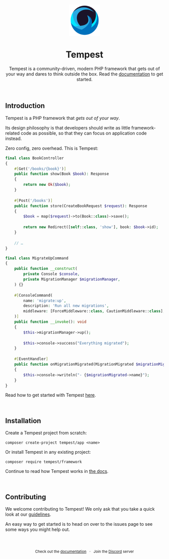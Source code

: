 <p align="center">
  <a href="https://tempestphp.com">
    <img src="https://github.com/tempestphp/.github/raw/refs/heads/main/.github/tempest-logo.svg" width="100" />
  </a>
</p>

<h1 align="center">Tempest</h1>
<div align="center">
  Tempest is a community-driven, modern PHP framework that gets out of your way and dares to think outside the box. Read the <a href="https://tempestphp.com">documentation</a> to get started.
</div>

<br />
<br />

## Introduction

Tempest is a PHP framework that _gets out of your way_.

Its design philosophy is that developers should write as little framework-related code as possible, so that they can focus on application code instead.

Zero config, zero overhead. This is Tempest:

```php
final class BookController
{
    #[Get('/books/{book}')]
    public function show(Book $book): Response
    {
        return new Ok($book);
    }

    #[Post('/books')]
    public function store(CreateBookRequest $request): Response
    {
        $book = map($request)->to(Book::class)->save();

        return new Redirect([self::class, 'show'], book: $book->id);
    }

    // …
}
```

```php
final class MigrateUpCommand
{
    public function __construct(
        private Console $console,
        private MigrationManager $migrationManager,
    ) {}

    #[ConsoleCommand(
        name: 'migrate:up',
        description: 'Run all new migrations',
        middleware: [ForceMiddleware::class, CautionMiddleware::class],
    )]
    public function __invoke(): void
    {
        $this->migrationManager->up();

        $this->console->success("Everything migrated");
    }

    #[EventHandler]
    public function onMigrationMigrated(MigrationMigrated $migrationMigrated): void
    {
        $this->console->writeln("- {$migrationMigrated->name}");
    }
}
```

Read how to get started with Tempest [here](https://tempestphp.com).

&nbsp;

## Installation

Create a Tempest project from scratch:

```
composer create-project tempest/app <name>
```

Or install Tempest in any existing project:

```
composer require tempest/framework
```

Continue to read how Tempest works in [the docs](https://tempestphp.com).

&nbsp;

## Contributing

We welcome contributing to Tempest! We only ask that you take a quick look at our [guidelines](https://tempestphp.com/main/extra-topics/contributing).

An easy way to get started is to head on over to the issues page to see some ways you might help out.

<p align="center">
	<br />
	<br />
	<sub>
		Check out the <a href="https://tempestphp.com">documentation</a>
		&nbsp;
		·
		&nbsp;
		Join the <a href="https://tempestphp.com/discord">Discord</a> server
  </sub>
</p>
